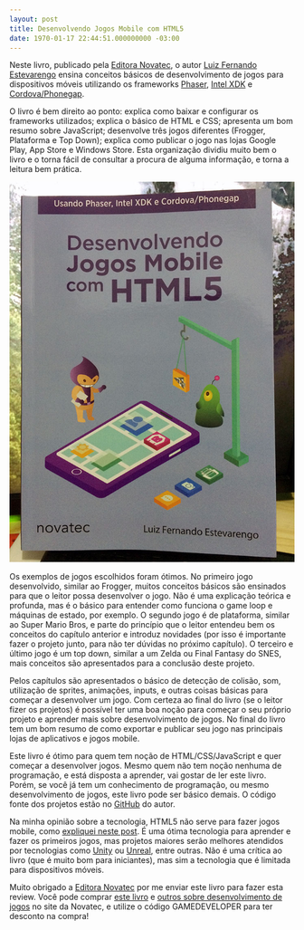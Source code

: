 ```yaml
---
layout: post
title: Desenvolvendo Jogos Mobile com HTML5
date: 1970-01-17 22:44:51.000000000 -03:00
---
```

Neste livro, publicado pela [Editora Novatec](https://novatec.com.br/livros/jogos-mobile-html5/), o autor [Luiz Fernando Estevarengo](https://novatec.com.br/autores/luizfernandoestevarengo/) ensina conceitos básicos de desenvolvimento de jogos para dispositivos móveis utilizando os frameworks [Phaser](http://phaser.io/), [Intel XDK](https://software.intel.com/en-us/intel-xdk) e [Cordova/Phonegap](http://phonegap.com/).

O livro é bem direito ao ponto: explica como baixar e configurar os frameworks utilizados; explica o básico de HTML e CSS; apresenta um bom resumo sobre JavaScript; desenvolve três jogos diferentes (Frogger, Plataforma e Top Down); explica como publicar o jogo nas lojas Google Play, App Store e Windows Store. Esta organização dividiu muito bem o livro e o torna fácil de consultar a procura de alguma informação, e torna a leitura bem prática.

![](/content/images/2016/09/livro-html5.jpg)

Os exemplos de jogos escolhidos foram ótimos. No primeiro jogo desenvolvido, similar ao Frogger, muitos conceitos básicos são ensinados para que o leitor possa desenvolver o jogo. Não é uma explicação teórica e profunda, mas é o básico para entender como funciona o game loop e máquinas de estado, por exemplo. O segundo jogo é de plataforma, similar ao Super Mario Bros, e parte do princípio que o leitor entendeu bem os conceitos do capítulo anterior e introduz novidades (por isso é importante fazer o projeto junto, para não ter dúvidas no próximo capítulo). O terceiro e último jogo é um top down, similar a um Zelda ou Final Fantasy do SNES, mais conceitos são apresentados para a conclusão deste projeto.

Pelos capítulos são apresentados o básico de detecção de colisão, som, utilização de sprites, animações, inputs, e outras coisas básicas para começar a desenvolver um jogo. Com certeza ao final do livro (se o leitor fizer os projetos) é possível ter uma boa noção para começar o seu próprio projeto e aprender mais sobre desenvolvimento de jogos. No final do livro tem um bom resumo de como exportar e publicar seu jogo nas principais lojas de aplicativos e jogos mobile.

Este livro é ótimo para quem tem noção de HTML/CSS/JavaScript e quer começar a desenvolver jogos. Mesmo quem não tem noção nenhuma de programação, e está disposta a aprender, vai gostar de ler este livro. Porém, se você já tem um conhecimento de programação, ou mesmo desenvolvimento de jogos, este livro pode ser básico demais. O código fonte dos projetos estão no [GitHub](https://github.com/zendrael/mobile_html5_games_phaser_xdk) do autor.

Na minha opinião sobre a tecnologia, HTML5 não serve para fazer jogos mobile, como [expliquei neste post](http://gamedeveloper.com.br/html5-nao-serve-para-fazer-jogos-mobile/). É uma ótima tecnologia para aprender e fazer os primeiros jogos, mas projetos maiores serão melhores atendidos por tecnologias como [Unity](https://unity3d.com/pt/) ou [Unreal](https://www.unrealengine.com/), entre outras. Não é uma crítica ao livro (que é muito bom para iniciantes), mas sim a tecnologia que é limitada para dispositivos móveis. 

Muito obrigado a [Editora Novatec](http://novatec.com.br) por me enviar este livro para fazer esta review. Você pode comprar [este livro](http://novatec.com.br/livros/jogos-mobile-html5/) e [outros sobre desenvolvimento de jogos](http://novatec.com.br/lista.php?id=14) no site da Novatec, e utilize o código GAMEDEVELOPER para ter desconto na compra!

